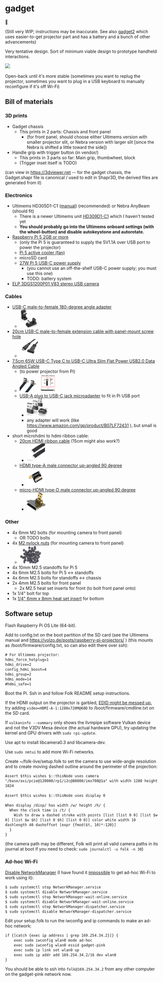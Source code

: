 # gadget
🔦

(Still very WIP; instructions may be inaccurate. See also
[gadget2](https://github.com/FolkComputer/gadget2) which uses
easier-to-get projector part and has a battery and a bunch of other
advancements)

Very tentative design. Sort of minimum viable design to prototype
handheld interactions.

![](mini.png)

Open-back until it's more stable (sometimes you want to replug
the projector, sometimes you want to plug in a USB keyboard to
manually reconfigure if it's off Wi-Fi)

## Bill of materials

### 3D prints

- Gadget chassis
  - This prints in 2 parts: Chassis and front panel
    - (for front panel, should choose either Ultimems version with
      smaller projector slit, or Nebra version with larger slit [since
      the Nebra is shifted a little toward the side])
- Handle grip with trigger button (in vendor/)
  - This prints in 3 parts so far: Main grip, thumbwheel, block
  - (Trigger inset itself is TODO)

(can view in https://3dviewer.net -- for the gadget chassis, the
Gadget.shapr file is canonical / used to edit in Shapr3D, the derived
files are generated from it)

### Electronics

- Ultimems HD305D1-C1 ([manual](https://www.ultimems.com/download/hd305d1-c1_rev1_0_20231005_english/)) (recommended) or Nebra AnyBeam (should fit)
  - There is a newer Ultimems unit
    [HD309D1-C1](https://raspberry-pi.ksyic.com/main/index/pdp.id/1053/pdp.open/1053)
    which I haven't tested yet
  - **You should probably go into the Ultimems onboard settings (with
    the wheel-button) and disable autokeystone and autorotate.**
- [Raspberry Pi 5 2GB or more](https://www.microcenter.com/product/683269/5;_Broadcom_BCM2712_Quad-Core_Cortex-A76;_2GB_LPDDR4X_RAM)
  - (only the Pi 5 is guaranteed to supply the 5V1.1A
    over USB port to power the projector)
  - [Pi 5 active cooler (fan)](https://www.microcenter.com/product/671930/5_Active_Cooler)
  - microSD card
  - [27W Pi 5 USB-C power supply](https://www.microcenter.com/product/671926/27W_USB-C_PSU_-_White)
    - (you cannot use an off-the-shelf USB-C power supply; you must
      use this one)
    - TODO: battery system
- [ELP 3DGS1200P01 V83 stereo USB camera](https://www.amazon.com/dp/B0DQ4R9S6W)

### Cables

- [USB-C male-to-female 180-degree angle
  adapter](https://www.amazon.com/gp/product/B0BXCTRN7F?ie=UTF8&psc=1)
  - <img src="doc/usbc-180.jpg" height="60">
- [20cm USB-C male-to-female extension cable with panel-mount screw
  hole](https://www.amazon.com/gp/product/B075P2FF7L?ie=UTF8&psc=1)
  - <img src="doc/usbc-ext.jpg" height="60">
- [7.5cm 65W USB-C Type C to USB-C Ultra Slim Flat Power USB2.0 Data Angled
Cable](https://www.amazon.com/gp/product/B0D25V9QYG?ie=UTF8&th=1)
  - (to power projector from Pi)
  - <img src="doc/usbc-short-1.jpg" height="60"> <img
    src="doc/usbc-short-2.jpg" height="60">
  - [USB-A plug to USB-C jack
    microadapter](https://www.adafruit.com/product/5461?gad_source=1) to fit
    in Pi USB port
    - <img src="doc/usbc-microadapter.jpg" height="60">
    - any adapter will work (like
      https://www.amazon.com/gp/product/B07LF72431 ), but small is good
- short microhdmi to hdmi ribbon cable:
  - [20cm HDMI ribbon cable](https://www.amazon.com/dp/B0C36GT7HC) (15cm
    might also work?)
    - <img src="doc/hdmi-cable.jpg" height="60">
  - [HDMI type-A male connector up-angled 90
    degree](https://www.amazon.com/dp/B0C36K9GT6)
    - <img src="doc/hdmi-a-connector.jpg" height="60">
  - [micro-HDMI type-D male connector up-angled 90
    degree](https://www.amazon.com/JSER-Angled-Degree-Multicopter-Photography/dp/B01M6VFMFG/)
    - <img src="doc/hdmi-micro-connector.jpg" height="60">


### Other

- 4x 6mm M2 bolts (for mounting camera to front panel)
  - OR TODO bolts
- 4x [M2 nylock nuts](https://www.amazon.com/dp/B07BCC3NJ2) (for
    mounting camera to front panel)
  - <img src="doc/m2-nylock-nuts.jpg" height="60">
- 4x 10mm M2.5 standoffs for Pi 5
- 4x 6mm M2.5 bolts for Pi 5 <-> standoffs
- 4x 6mm M2.5 bolts for standoffs <-> chassis
- 2x 4mm M2.5 bolts for front panel
  - 2x M2.5 heat set inserts for front (to bolt front panel onto)
- 1x 1/4" bolt for top
- 1x [1/4" 6mm x 8mm heat set insert](https://www.amazon.com/gp/product/B094H2269W/ref=ppx_yo_dt_b_search_asin_title?ie=UTF8&psc=1) for bottom

## Software setup

Flash Raspberry Pi OS Lite (64-bit).

Add to config.txt on the boot partition of the SD card (see the Ultimems manual and
https://volzo.de/posts/raspberry-pi-projectors/ ) (this mounts as
/boot/firmware/config.txt, so can also edit there over ssh):

```
# For Ultimems projector:
hdmi_force_hotplug=1
hdmi_drive=2
config_hdmi_boost=4
hdmi_group=2
hdmi_mode=14
#hdmi_safe=1
```

Boot the Pi. Ssh in and follow Folk README setup instructions.

If the HDMI output on the projector is garbled, [EDID might be messed
up.](https://forums.raspberrypi.com/viewtopic.php?t=362124) try adding
`video=HDMI-A-1:1280x720M@60D` to /boot/firmware/cmdline.txt on the SD
card.

If `vulkaninfo --summary` only shows the llvmpipe software Vulkan
device and not the V3DV Mesa device (the actual hardware GPU), try
updating the kernel and GPU drivers with `sudo rpi-update`.

Use apt to install libcamera0.3 and libcamera-dev.

Use `sudo nmtui` to add more Wi-Fi networks.

Create ~/folk-live/setup.folk to set the camera to use wide-angle
resolution and to create moving dashed outline around the perimeter of
the projection:

```
Assert $this wishes $::thisNode uses camera "/base/axi/pcie@120000/rp1/i2c@88000/imx708@1a" with width 1280 height 1024

Assert $this wishes $::thisNode uses display 0

When display /disp/ has width /w/ height /h/ {
  When the clock time is /t/ {
    Wish to draw a dashed stroke with points [list [list 0 0] [list $w 0] [list $w $h] [list 0 $h] [list 0 0]] color white width 10 dashlength 40 dashoffset [expr {fmod($t, 10)*-120}]
  }
}
```

(the camera path may be different, Folk will print all valid camera paths
in its journal at boot if you need to check: `sudo journalctl -u folk -n 30`)

### Ad-hoc Wi-Fi

[Disable
NetworkManager](https://askubuntu.com/questions/1091653/how-do-i-disable-network-manager-permanently)
(I have found it [impossible](https://x.com/rsnous/status/1853870032289431665) to get ad-hoc Wi-Fi to work using it):

```
$ sudo systemctl stop NetworkManager.service
$ sudo systemctl disable NetworkManager.service
$ sudo systemctl stop NetworkManager-wait-online.service
$ sudo systemctl disable NetworkManager-wait-online.service
$ sudo systemctl stop NetworkManager-dispatcher.service
$ sudo systemctl disable NetworkManager-dispatcher.service
```

Edit your setup.folk to run the iwconfig and ip commands to make an
ad-hoc network:

```
if {[catch {exec ip address | grep 169.254.34.2}]} {
    exec sudo iwconfig wlan0 mode ad-hoc
    exec sudo iwconfig wlan0 essid gadget-pink
    exec sudo ip link set wlan0 up
    exec sudo ip addr add 169.254.34.2/16 dev wlan0
}
```

You should be able to ssh into `folk@169.254.34.2` from any other computer on the
gadget-pink network now.
